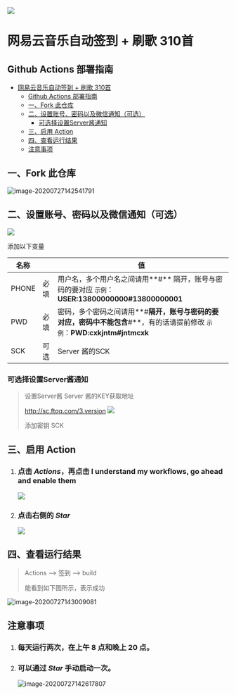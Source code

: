 ![](https://i0.hdslb.com/bfs/album/250f77dc6386e0cb9ffc93e9836f96c07c73e701.png)

# 网易云音乐自动签到 + 刷歌 310首

##  Github Actions 部署指南

- [网易云音乐自动签到 + 刷歌 310首](#网易云音乐自动签到--刷歌-310首)
  - [Github Actions 部署指南](#github-actions-部署指南)
  - [一、Fork 此仓库](#一fork-此仓库)
  - [二、设置账号、密码以及微信通知（可选）](#二设置账号密码以及微信通知可选)
    - [可选择设置Server酱通知](#可选择设置server酱通知)
  - [三、启用 Action](#三启用-action)
  - [四、查看运行结果](#四查看运行结果)
  - [注意事项](#注意事项)

## 一、Fork 此仓库

![image-20200727142541791](https://i.loli.net/2020/07/27/jK5H8FLvt7aBeYX.png)



## 二、设置账号、密码以及微信通知（可选）

![](https://i0.hdslb.com/bfs/album/eb3958ad1c3da6528091c63f602789cbe114b5dd.png)

添加以下变量

| 名称  |      | 值                                                                                                                         |
| ----- | ---- | -------------------------------------------------------------------------------------------------------------------------- |
| PHONE | 必填 | 用户名，多个用户名之间请用**#** 隔开，账号与密码的要对应 `示例`：**USER:13800000000#13800000001**                          |
| PWD   | 必填 | 密码，多个密码之间请用**#**隔开，账号与密码的要对应，密码中不能包含**#**，有的话请提前修改 `示例`：**PWD:cxkjntm#jntmcxk** |
| SCK   | 可选 | Server 酱的SCK                                                                                                             |

### 可选择设置Server酱通知

> 设置Server酱
> Server 酱的KEY获取地址
>
> http://sc.ftqq.com/3.version
> ![](https://i0.hdslb.com/bfs/album/74882a3398ba9fc8e6ebbf45c2e165188727d8f7.png)
>
> 添加密钥 SCK



## 三、启用 Action
1. ### 点击 ***Actions***，再点击 **I understand my workflows, go ahead and enable them**

   ![](https://i0.hdslb.com/bfs/album/da43935eda722fabe97f66011bd8ae27f147cc07.png)

2. ### 点击右侧的 ***Star***

   ![](https://i0.hdslb.com/bfs/album/f2d683b011284293fe2f56da22d205148392d764.png)

## 四、查看运行结果
> Actions --> 签到 --> build
>
> 能看到如下图所示，表示成功

![image-20200727143009081](https://i.loli.net/2020/07/27/kvV31BJKYDp9MRm.png)

## 注意事项

1. ### 每天运行两次，在上午 8 点和晚上 20 点。

2. ### 可以通过 ***Star*** 手动启动一次。

   ![image-20200727142617807](https://i.loli.net/2020/07/27/87oQeLJOlZvU3Ep.png)